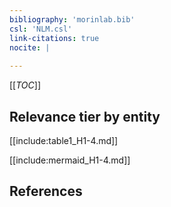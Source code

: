 ```yaml
---
bibliography: 'morinlab.bib'
csl: 'NLM.csl'
link-citations: true
nocite: |
  
---
```


[[_TOC_]]




## Relevance tier by entity

[[include:table1_H1-4.md]]





[[include:mermaid_H1-4.md]]

## References


